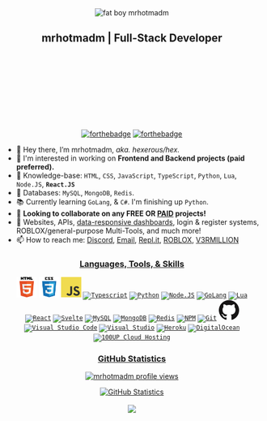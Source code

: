<div align="center">
  <img height="150" alt="fat boy mrhotmadm" src="https://cdn.upload.systems/uploads/UGoDzom6.png">
  <h2 style="padding-bottom: 150px;">mrhotmadm | Full-Stack Developer</h2>
  
  [![forthebadge](https://forthebadge.com/images/badges/built-with-swag.svg)](https://forthebadge.com)
  [![forthebadge](https://forthebadge.com/images/badges/made-with-markdown.svg)](https://forthebadge.com)
</div>

- 👋 Hey there, I’m mrhotmadm, *aka. hexerous/hex.*
- 👀 I'm interested in working on **Frontend and Backend projects (paid preferred).**
- 🧠 Knowledge-base: `HTML`, `CSS`, `JavaScript`, `TypeScript`, `Python`, `Lua`, `Node.JS`, **`React.JS`**
- 💽 Databases: `MySQL`, `MongoDB`, `Redis`.
- 📚 Currently learning `GoLang`, & `C#`. I'm finishing up `Python`.
- 💞️ **Looking to collaborate on any FREE OR <ins>PAID</ins> projects!**
- 📝 Websites, APIs, [data-responsive dashboards](https://cdn.upload.systems/uploads/KkVfED4Y.mp4), login & register systems, ROBLOX/general-purpose Multi-Tools, and much more!
-  📫 How to reach me: [Discord](https://discord.com/users/727282789551964302), [Email](mailto:mrblackcto@outlook.com), [Repl.it](https://replit.com/@hexerous), [ROBLOX](https://www.roblox.com/users/2314460683/profile), [V3RMILLION](https://v3rmillion.net/member.php?action=profile&uid=1758248)

<div align="center">
  <h3 style="font-weight:bolder;"><ins>Languages, Tools, & Skills</ins></h3>

  <code><a target="_blank" rel="noopener noreferrer" href="https://developer.mozilla.org/en-US/docs/Web/HTML"><img height="40" alt="HTML" src="https://raw.githubusercontent.com/github/explore/master/topics/html/html.png"></a></code>
  <code><a target="_blank" rel="noopener noreferrer" href="https://developer.mozilla.org/en-US/docs/Web/CSS"><img height="40" alt="CSS" src="https://raw.githubusercontent.com/github/explore/master/topics/css/css.png"></a></code>
  <code><a target="_blank" rel="noopener noreferrer" href="https://developer.mozilla.org/en-US/docs/Web/JavaScript"><img height="40" alt="JavaScript" src="https://raw.githubusercontent.com/github/explore/master/topics/javascript/javascript.png"></a></code>
  <code><a target="_blank" rel="noopener noreferrer" href="https://www.typescriptlang.org/"><img height="40" alt="Typescript" src="https://upload.wikimedia.org/wikipedia/commons/thumb/4/4c/Typescript_logo_2020.svg/2048px-Typescript_logo_2020.svg.png"></a></code>
  <code><a target="_blank" rel="noopener noreferrer" href="https://www.python.org/"><img height="40" alt="Python" src="https://upload.wikimedia.org/wikipedia/commons/thumb/c/c3/Python-logo-notext.svg/768px-Python-logo-notext.svg.png"></a></code>
  <code><a target="_blank" rel="noopener noreferrer" href="https://nodejs.org/en/"><img height="40" alt="Node.JS" src="https://seeklogo.com/images/N/nodejs-logo-FBE122E377-seeklogo.com.png"></a></code>
  <code><a target="_blank" rel="noopener noreferrer" href="https://golang.org/"><img height="40" alt="GoLang" src="https://golang.org/lib/godoc/images/go-logo-blue.svg"></a></code>
  <code><a target="_blank" rel="noopener noreferrer" href="https://www.lua.org/"><img height="40" alt="Lua" src="https://upload.wikimedia.org/wikipedia/commons/thumb/c/cf/Lua-Logo.svg/1200px-Lua-Logo.svg.png"></a></code>
  <code><a target="_blank" rel="noopener noreferrer" href="https://reactjs.org/"><img height="40" alt="React" src="https://trafilea.github.io/nx-shopify/img/react-logo.png"></a></code>
  <code><a target="_blank" rel="noopener noreferrer" href="https://svelte.dev/"><img height="40" alt="Svelte" src="https://upload.wikimedia.org/wikipedia/commons/thumb/1/1b/Svelte_Logo.svg/1702px-Svelte_Logo.svg.png"></a></code>
  <code><a target="_blank" rel="noopener noreferrer" href="https://www.mysql.com/"><img height="40" alt="MySQL" src="https://icons-for-free.com/iconfiles/png/512/development+logo+mysql+icon-1320184807686758112.png"></a></code>
  <code><a target="_blank" rel="noopener noreferrer" href="https://www.mongodb.com/"><img height="40" alt="MongoDB" src="https://icons-for-free.com/iconfiles/png/512/mongodb+original-1324760553088442944.png"></a></code>
  <code><a target="_blank" rel="noopener noreferrer" href="https://redis.io/"><img height="40" alt="Redis" src="https://icons-for-free.com/iconfiles/png/512/redis+original-1324760569511622860.png"></a></code>
  <code><a target="_blank" rel="noopener noreferrer" href="https://www.npmjs.com/"><img height="40" alt="NPM" src="https://authy.com/wp-content/uploads/npm-logo.png"></a></code>
  <code><a target="_blank" rel="noopener noreferrer" href="https://git-scm.com/"><img height="40" alt="Git" src="https://git-scm.com/images/logos/downloads/Git-Icon-1788C.png"></a></code>
  <code><a target="_blank" rel="noopener noreferrer" href="https://github.com"><img height="40" alt="GitHub" src="https://github.com/mrhotmadm/mrhotmadm/blob/main/GitHub-Mark.png?raw=true"></a></code>
  <code><a target="_blank" rel="noopener noreferrer" href="https://code.visualstudio.com/"><img height="40" alt="Visual Studio Code" src="https://user-images.githubusercontent.com/674621/71187801-14e60a80-2280-11ea-94c9-e56576f76baf.png"></a></code>
  <code><a target="_blank" rel="noopener noreferrer" href="https://visualstudio.microsoft.com/"><img height="40" alt="Visual Studio" src="https://visualstudio.microsoft.com/wp-content/uploads/2019/06/BrandVisualStudioWin2019-3.svg"></a></code>
  <code><a target="_blank" rel="noopener noreferrer" href="https://www.heroku.com/"><img height="40" alt="Heroku" src="https://cdn.iconscout.com/icon/free/png-512/heroku-5-569467.png"></a></code>
  <code><a target="_blank" rel="noopener noreferrer" href="https://www.digitalocean.com/"><img height="40" alt="DigitalOcean" src="https://icons-for-free.com/iconfiles/png/512/super+tiny+icons+digitalocean-1324450717986348125.png"></a></code>
  <code><a target="_blank" rel="noopener noreferrer" href="https://100up.org/"><img height="40" alt="100UP Cloud Hosting" src="https://status.100up.org/static/icons/icon_512.294c29.png"></a></code>

  <h3 style="font-weight:bolder;"><ins>GitHub Statistics</ins></h3>
  
  <a target="_blank" rel="noopener noreferrer" href="https://github.com/mrhotmadm">
    <img alt="mrhotmadm profile views"  src="https://camo.githubusercontent.com/5d4fbbbd2a4bdb13a7a1ffb605ffc890d97f463fa4cc7ab285a7daada0c0acb6/68747470733a2f2f6b6f6d617265762e636f6d2f67687076632f3f757365726e616d653d6f62667573636174696e67267374796c653d666c61742d73717561726526636f6c6f723d677265656e">
  </a>

  [![GitHub Statistics](https://github-readme-stats.vercel.app/api?username=mrhotmadm&show_icons=true&theme=radical)](https://github.com/mrhotmadm)
  
  <a target="_blank" rel="noopener noreferrer" href="https://github.com/obfuscating?tab=repositories">
    <img align="center" src="https://github-readme-stats.vercel.app/api/top-langs/?username=mrhotmadm&layout=compact&show_icons=true&title_color=fff&icon_color=79ff97&text_color=9f9f9f&bg_color=151515" />
  </a>
</div>
